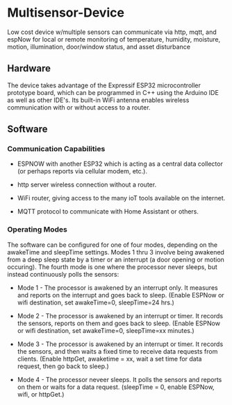 # Multisensor-Device
Low cost device w/multiple sensors can communicate via http, mqtt, and espNow for local or remote monitoring of temperature, humidity, moisture, motion, illumination, door/window status, and asset disturbance

## Hardware
The device takes advantage of the Expressif ESP32 microcontroller prototype board, which can be programmed in C++ using the Arduino IDE as well as other IDE's.  Its built-in WiFi antenna enables wireless communication with or without access to a router.

## Software

### Communication Capabilities

  - ESPNOW with another ESP32 which is acting as a central data collector (or perhaps reports via cellular modem, etc.).
    
  - http server wireless connection without a router.
    
  - WiFi router, giving access to the many ioT tools available on the internet.
    
  - MQTT protocol to communicate with Home Assistant or others.
 
### Operating Modes

The software can be configured for one of four modes, depending on the awakeTime and sleepTime settings.  Modes 1 thru 3 involve being awakened from a deep sleep state by a timer or an interrupt (a door opening or motion occuring).  The fourth mode is one where the processor never sleeps, but instead continuously polls the sensors:
  
  - Mode 1 - The processor is awakened by an interrupt only. It measures and reports on the interrupt and goes back to sleep. (Enable ESPNow or wifi destination, set awakeTime=0, sleepTime=24 hrs.)

  - Mode 2 - The processor is awakened by an interrupt or timer. It records the sensors, reports on them and goes back to sleep.  (Enable ESPNow or wifi destination, set awakeTime=0, sleepTime=xx minutes.) 

  - Mode 3 - The processor is awakened by an interrupt or timer. It records the sensors, and then waits a fixed time to receive data requests from clients.   (Enable httpGet, awaketime = xx, wait a set time for data request, then go back to sleep.)  

  - Mode 4 - The processor neveer sleeps. It polls the sensors and reports on them or waits for a data request.  (sleepTime = 0, enable ESPNow, wifi, or httpGet.)

